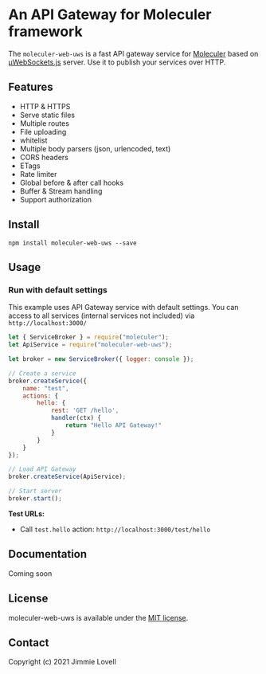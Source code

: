 # An API Gateway for Moleculer framework


The `moleculer-web-uws` is a fast API gateway service for [Moleculer](https://github.com/moleculerjs/moleculer) based on [µWebSockets.js](https://github.com/uNetworking/uWebSockets.js) server. Use it to publish your services over HTTP.

## Features
* HTTP & HTTPS
* Serve static files
* Multiple routes
* File uploading
* whitelist
* Multiple body parsers (json, urlencoded, text)
* CORS headers
* ETags
* Rate limiter
* Global before & after call hooks
* Buffer & Stream handling
* Support authorization

## Install
```
npm install moleculer-web-uws --save
```

## Usage

### Run with default settings
This example uses API Gateway service with default settings.
You can access to all services (internal services not included) via `http://localhost:3000/`

```js
let { ServiceBroker } = require("moleculer");
let ApiService = require("moleculer-web-uws");

let broker = new ServiceBroker({ logger: console });

// Create a service
broker.createService({
    name: "test",
    actions: {
        hello: {
            rest: 'GET /hello',
            handler(ctx) {
                return "Hello API Gateway!"
            }
        }
    }
});

// Load API Gateway
broker.createService(ApiService);

// Start server
broker.start();
```

**Test URLs:**
- Call `test.hello` action: `http://localhost:3000/test/hello`

## Documentation
Coming soon

## License
moleculer-web-uws is available under the [MIT license](https://tldrlegal.com/license/mit-license).

## Contact
Copyright (c) 2021 Jimmie Lovell
